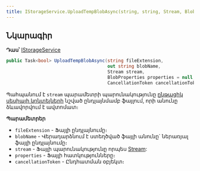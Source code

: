 ```yaml
---
title: IStorageService.UploadTempBlobAsync(string, string, Stream, BlobProperties, CancellationToken) մեթոդ  
---
```


## Նկարագիր

**Դաս՝** [IStorageService](../IStorageService.md)

```c#
public Task<bool> UploadTempBlobAsync(string fileExtension, 
                                      out string blobName, 
                                      Stream stream, 
                                      BlobProperties properties = null, 
                                      CancellationToken cancellationToken = default)
```

Պահպանում է `stream` պարամետրի պարունակությունը [ընթացիկ սեսիայի կոնտեյների](Container.md) նշված ընդլայնմամբ ֆայլում, որի անունը ձևավորվում է ավտոմատ։ 

**Պարամետրեր**

* `fileExtension` - Ֆայլի ընդլայնումը։
* `blobName` - Վերադարձնում է ստեղծված ֆայլի անունը` ներառյալ ֆայլի ընդլայնումը։
* `stream` - Ֆայլի պարունակությունը որպես [Stream](https://learn.microsoft.com/en-us/dotnet/api/system.io.stream):
* `properties` - Ֆայլի հատկությունները։ 
* `cancellationToken` - Ընդհատման օբյեկտ։

